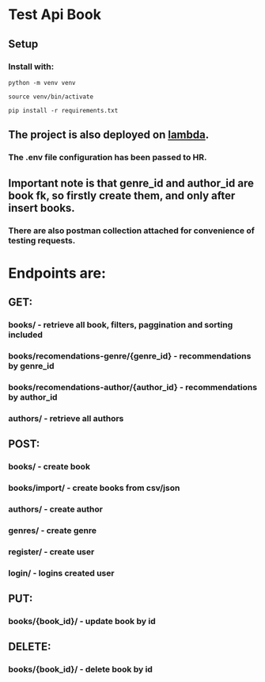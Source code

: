 # Test Api Book

## Setup

### Install with:

`python -m venv venv`

`source venv/bin/activate`

`pip install -r requirements.txt`

## The project is also deployed on [lambda](https://5fbfgdraug4dmgoqtmmrvgjq6u0wcfcf.lambda-url.us-east-1.on.aws/).

### The .env file configuration has been passed to HR.

## Important note is that genre_id and author_id are book fk, so firstly create them, and only after insert books.

### There are also postman collection attached for convenience of testing requests.

# Endpoints are:

## GET:

### books/ - retrieve all book, filters, paggination and sorting included

### books/recomendations-genre/{genre_id} - recommendations by genre_id

### books/recomendations-author/{author_id} - recommendations by author_id

### authors/ - retrieve all authors 

## POST:

### books/ - create book

### books/import/ - create books from csv/json

### authors/ - create author

### genres/ - create genre

### register/ - create user

### login/ - logins created user

## PUT:

### books/{book_id}/ - update book by id 

## DELETE:

### books/{book_id}/ - delete book by id

